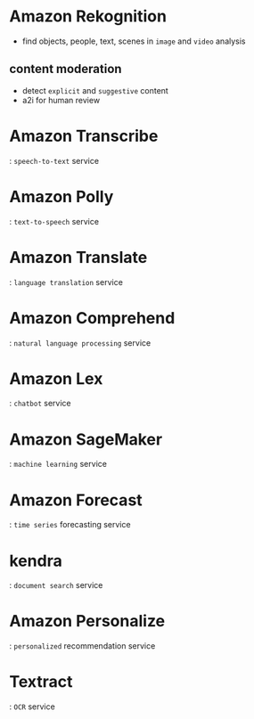 # Amazon Rekognition
- find objects, people, text, scenes in `image` and `video` analysis
## content moderation
- detect `explicit` and `suggestive` content
- a2i for human review

# Amazon Transcribe
: `speech-to-text` service

# Amazon Polly
: `text-to-speech` service

# Amazon Translate
: `language translation` service

# Amazon Comprehend
: `natural language processing` service

# Amazon Lex
: `chatbot` service

# Amazon SageMaker
: `machine learning` service

# Amazon Forecast
: `time series` forecasting service

# kendra
: `document search` service

# Amazon Personalize
: `personalized` recommendation service

# Textract
: `OCR` service
